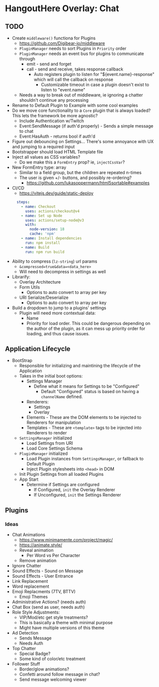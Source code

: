 # HangoutHere Overlay: Chat

## TODO

* Create `middleware()` functiona for Plugins
  * https://github.com/Digibear-io/middleware
  * `PluginManager` needs to sort Plugins in `Priority` order
  * `PluginManager` needs an event bus for plugins to communicate through
	* emit - send and forget
	* call - send and receive, takes response callback
		* Auto registers plugin to listen for "${event.name}-response" which will call the callback on response
	        * Customizable timeout in case a plugin doesn't exist to listen to "event.name"
  * Needs a way to break out of middleware, ie ignoring a chatter shouldn't continue any processing
* Rename to Default Plugin to Example with some cool examples
* Do we move core functionality to a `Core` plugin that is always loaded? This lets the framework be more agnostic?
	* Include Authentication w/Twitch
	* Event:SendMessage (if auth'd properly) - Sends a simple message to chat
	* Event:HasAuth - returns bool if auth'd
* Figure out debouncing on Settings... There's some annoyance with UX and jumping to a required input
* Bootstrapper should load HTML Template file
* Inject all values as CSS variables?
  * Do we make this a `FormEntry` prop? ie, `injectCssVar`?
* New FormEntry type: array
	* Similar to a field group, but the children are repeated n-times
	* The user is given +/- buttons, and possibly re-ordering? 
		* https://github.com/lukasoppermann/html5sortable#examples
* CI/CD
  * https://vitejs.dev/guide/static-deploy
  ```yaml
    steps:
      - name: Checkout
        uses: actions/checkout@v4
      - name: Set up Node
        uses: actions/setup-node@v3
        with:
          node-version: 18
          cache: 'npm'
      - name: Install dependencies
        run: npm install
      - name: Build
        run: npm run build
  ```
* Ability to compress (`lz-string`) url params
  * `&compressed=true&data=<data_here>`
  * Will need to decompress in settings as well
* Librarify:
  * Overlay Architecture
  * Form Utils
     * Options to auto convert to array per key
  * URI Serialize/Deserialize
     * Options to auto convert to array per key
* Build a dropdown to jump to a plugins' settings
  * Plugin will need more contextual data:
    * Name
    * Priority for load order. This could be dangerous depending on the author of the plugin, as it can mess up priority order for loading, and thus cause issues.

## Application Lifecycle

- BootStrap 
  - Responsible for initializing and maintining the lifecycle of the Application
  - Takes in the initial boot options:
      - Settings Manager
        - Define what it means for Settings to be "Configured"
          - Default "Configured" status is based on having a `channelName` defined.
      - Renderers:
        - Settings
        - Overlay
      - Elements - These are the DOM elements to be injected to Renderers for manipulation
      - Templates - These are `<template>` tags to be injected into Renderers to render
  - `SettingsManager` initialized
    - Load Settings from URI
    - Load Core Settings Schema
  - `PluginManager` initialized
    - Load Plugin instances from `SettingsManager`, or fallback to Default Plugin
    - Inject Plugin stylesheets into `<head>` in DOM
  - Init Plugin Settings from all loaded Plugins
  - App Start
    - Determine if Settings are configured
      - If Configured, `init` the Overlay Renderer
      - If Unconfigured, `init` the Settings Renderer


## Plugins

### Ideas

* Chat Animations
  * https://www.minimamente.com/project/magic/
  * https://animate.style/
  * Reveal animation
    * Per Word vs Per Character
  * Remove animation
* Ignore Chatter
* Sound Effects - Sound on Message
* Sound Effects - User Entrance
* Link Replacement
* Word replacement
* Emoji Replacments (7TV, BTTV)
  * Emoji Themes
* Administrative Actions? (needs auth)
* Chat Box (send as user, needs auth)
* Role Style Adjustments:
	* VIP/Mod/etc get style treatments?
	* This is basically a theme with minimal purpose
	* Might have multiple versions of this theme
* Ad Detection
	* Sends Message
	* Needs Auth
* Top Chatter
	* Special Badge?
	* Some kind of color/etc treatment
* Follower Stuff
	* Border/glow animations?
	* Confetti around follow message in chat?
	* Send message welcoming viewer
